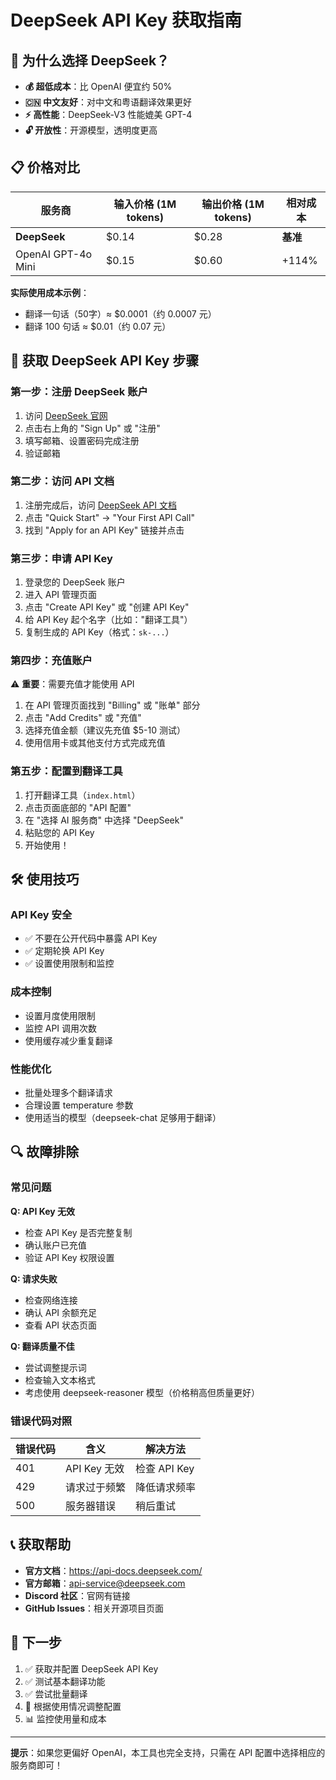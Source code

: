 # DeepSeek API Key 获取指南

## 🚀 为什么选择 DeepSeek？

- **💰 超低成本**：比 OpenAI 便宜约 50%
- **🇨🇳 中文友好**：对中文和粤语翻译效果更好
- **⚡ 高性能**：DeepSeek-V3 性能媲美 GPT-4
- **🔓 开放性**：开源模型，透明度更高

## 📋 价格对比

| 服务商 | 输入价格 (1M tokens) | 输出价格 (1M tokens) | 相对成本 |
|--------|---------------------|---------------------|----------|
| **DeepSeek** | $0.14 | $0.28 | **基准** |
| OpenAI GPT-4o Mini | $0.15 | $0.60 | +114% |

**实际使用成本示例**：
- 翻译一句话（50字）≈ $0.0001（约 0.0007 元）
- 翻译 100 句话 ≈ $0.01（约 0.07 元）

## 🔑 获取 DeepSeek API Key 步骤

### 第一步：注册 DeepSeek 账户

1. 访问 [DeepSeek 官网](https://www.deepseek.com/)
2. 点击右上角的 "Sign Up" 或 "注册"
3. 填写邮箱、设置密码完成注册
4. 验证邮箱

### 第二步：访问 API 文档

1. 注册完成后，访问 [DeepSeek API 文档](https://api-docs.deepseek.com/)
2. 点击 "Quick Start" → "Your First API Call"
3. 找到 "Apply for an API Key" 链接并点击

### 第三步：申请 API Key

1. 登录您的 DeepSeek 账户
2. 进入 API 管理页面
3. 点击 "Create API Key" 或 "创建 API Key"
4. 给 API Key 起个名字（比如："翻译工具"）
5. 复制生成的 API Key（格式：`sk-...`）

### 第四步：充值账户

⚠️ **重要**：需要充值才能使用 API

1. 在 API 管理页面找到 "Billing" 或 "账单" 部分
2. 点击 "Add Credits" 或 "充值"
3. 选择充值金额（建议先充值 $5-10 测试）
4. 使用信用卡或其他支付方式完成充值

### 第五步：配置到翻译工具

1. 打开翻译工具（`index.html`）
2. 点击页面底部的 "API 配置"
3. 在 "选择 AI 服务商" 中选择 "DeepSeek"
4. 粘贴您的 API Key
5. 开始使用！

## 🛠️ 使用技巧

### API Key 安全
- ✅ 不要在公开代码中暴露 API Key
- ✅ 定期轮换 API Key
- ✅ 设置使用限制和监控

### 成本控制
- 设置月度使用限制
- 监控 API 调用次数
- 使用缓存减少重复翻译

### 性能优化
- 批量处理多个翻译请求
- 合理设置 temperature 参数
- 使用适当的模型（deepseek-chat 足够用于翻译）

## 🔍 故障排除

### 常见问题

**Q: API Key 无效**
- 检查 API Key 是否完整复制
- 确认账户已充值
- 验证 API Key 权限设置

**Q: 请求失败**
- 检查网络连接
- 确认 API 余额充足
- 查看 API 状态页面

**Q: 翻译质量不佳**
- 尝试调整提示词
- 检查输入文本格式
- 考虑使用 deepseek-reasoner 模型（价格稍高但质量更好）

### 错误代码对照

| 错误代码 | 含义 | 解决方法 |
|---------|------|----------|
| 401 | API Key 无效 | 检查 API Key |
| 429 | 请求过于频繁 | 降低请求频率 |
| 500 | 服务器错误 | 稍后重试 |

## 📞 获取帮助

- **官方文档**：https://api-docs.deepseek.com/
- **官方邮箱**：api-service@deepseek.com
- **Discord 社区**：官网有链接
- **GitHub Issues**：相关开源项目页面

## 🎯 下一步

1. ✅ 获取并配置 DeepSeek API Key
2. ✅ 测试基本翻译功能
3. ✅ 尝试批量翻译
4. 🔄 根据使用情况调整配置
5. 📊 监控使用量和成本

---

**提示**：如果您更偏好 OpenAI，本工具也完全支持，只需在 API 配置中选择相应的服务商即可！